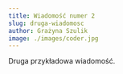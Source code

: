 ```yaml
---
title: Wiadomość numer 2
slug: druga-wiadomosc
author: Grażyna Szulik
image: ./images/coder.jpg
---
```


Druga przykładowa wiadomość.
